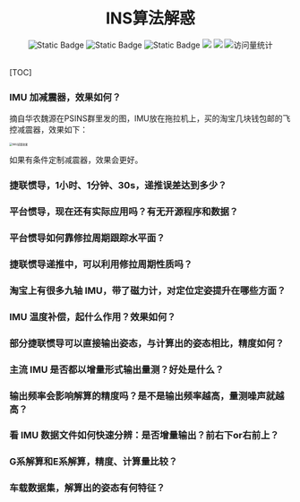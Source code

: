 <div align="center">
    <a name="Top"></a>
	<h1>INS算法解惑</h1>
    <img alt="Static Badge" src="https://img.shields.io/badge/QQ-1482275402-red">
    <img alt="Static Badge" src="https://img.shields.io/badge/%E5%BE%AE%E4%BF%A1-lizhengxiao99-green">
    <img alt="Static Badge" src="https://img.shields.io/badge/Email-dauger%40126.com-brown">
    <a href="https://blog.csdn.net/daoge2666/"><img src="https://img.shields.io/badge/CSDN-论坛-c32136" /></a>
    <a href="https://www.zhihu.com/people/dao-ge-92-60/"><img src="https://img.shields.io/badge/Zhihu-知乎-blue" /></a>
    <img src="https://komarev.com/ghpvc/?username=LiZhengXiao99&label=Views&color=0e75b6&style=flat" alt="访问量统计" />
</div>

<br/>

[TOC]

### IMU 加减震器，效果如何？

摘自华农魏源在PSINS群里发的图，IMU放在拖拉机上，买的淘宝几块钱包邮的飞控减震器，效果如下：

<img src="https://pic-bed-1316053657.cos.ap-nanjing.myqcloud.com/img/IMU%E5%87%8F%E9%9C%87%E6%95%88%E6%9E%9C.png" alt="IMU减震效果" style="zoom: 33%;" />

如果有条件定制减震器，效果会更好。



### 捷联惯导，1小时、1分钟、30s，递推误差达到多少？





### 平台惯导，现在还有实际应用吗？有无开源程序和数据？





### 平台惯导如何靠修拉周期跟踪水平面？





### 捷联惯导递推中，可以利用修拉周期性质吗？





### 淘宝上有很多九轴 IMU，带了磁力计，对定位定姿提升在哪些方面？





### IMU 温度补偿，起什么作用？效果如何？





### 部分捷联惯导可以直接输出姿态，与计算出的姿态相比，精度如何？





### 主流 IMU 是否都以增量形式输出量测？好处是什么？





### 输出频率会影响解算的精度吗？是不是输出频率越高，量测噪声就越高？





### 看 IMU 数据文件如何快速分辨：是否增量输出？前右下or右前上？





### G系解算和E系解算，精度、计算量比较？





### 车载数据集，解算出的姿态有何特征？

